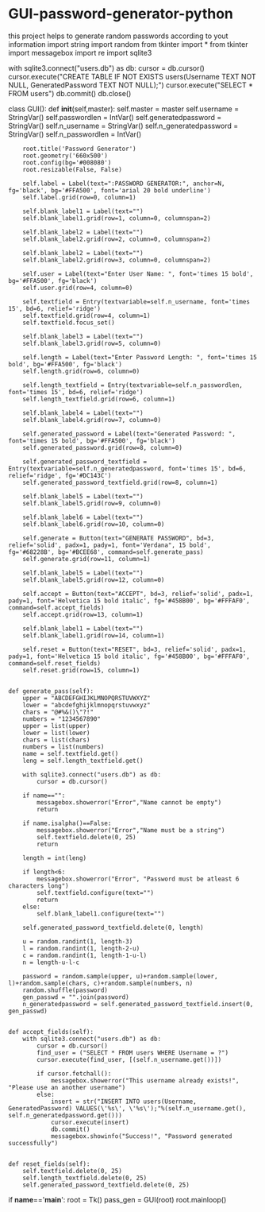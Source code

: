 # GUI-password-generator-python
this project helps to generate random passwords according to yout information
import string
import random
from tkinter import *
from tkinter import messagebox
import re
import sqlite3


with sqlite3.connect("users.db") as db:
    cursor = db.cursor()
cursor.execute("CREATE TABLE IF NOT EXISTS users(Username TEXT NOT NULL, GeneratedPassword TEXT NOT NULL);")
cursor.execute("SELECT * FROM users")
db.commit()
db.close()


class GUI():
    def __init__(self,master):
        self.master = master
        self.username = StringVar()
        self.passwordlen = IntVar()
        self.generatedpassword = StringVar()
        self.n_username = StringVar()
        self.n_generatedpassword = StringVar()
        self.n_passwordlen = IntVar()

        root.title('Password Generator')
        root.geometry('660x500')
        root.config(bg='#008080')
        root.resizable(False, False)

        self.label = Label(text=":PASSWORD GENERATOR:", anchor=N, fg='black', bg='#FFA500', font='arial 20 bold underline')
        self.label.grid(row=0, column=1)

        self.blank_label1 = Label(text="")
        self.blank_label1.grid(row=1, column=0, columnspan=2)

        self.blank_label2 = Label(text="")
        self.blank_label2.grid(row=2, column=0, columnspan=2)    

        self.blank_label2 = Label(text="")
        self.blank_label2.grid(row=3, column=0, columnspan=2)    

        self.user = Label(text="Enter User Name: ", font='times 15 bold', bg='#FFA500', fg='black')
        self.user.grid(row=4, column=0)

        self.textfield = Entry(textvariable=self.n_username, font='times 15', bd=6, relief='ridge')
        self.textfield.grid(row=4, column=1)
        self.textfield.focus_set()

        self.blank_label3 = Label(text="")
        self.blank_label3.grid(row=5, column=0)

        self.length = Label(text="Enter Password Length: ", font='times 15 bold', bg='#FFA500', fg='black')
        self.length.grid(row=6, column=0)

        self.length_textfield = Entry(textvariable=self.n_passwordlen, font='times 15', bd=6, relief='ridge')
        self.length_textfield.grid(row=6, column=1)

        self.blank_label4 = Label(text="")
        self.blank_label4.grid(row=7, column=0)

        self.generated_password = Label(text="Generated Password: ", font='times 15 bold', bg='#FFA500', fg='black')
        self.generated_password.grid(row=8, column=0)

        self.generated_password_textfield = Entry(textvariable=self.n_generatedpassword, font='times 15', bd=6, relief='ridge', fg='#DC143C')
        self.generated_password_textfield.grid(row=8, column=1)

        self.blank_label5 = Label(text="")
        self.blank_label5.grid(row=9, column=0)

        self.blank_label6 = Label(text="")
        self.blank_label6.grid(row=10, column=0)

        self.generate = Button(text="GENERATE PASSWORD", bd=3, relief='solid', padx=1, pady=1, font='Verdana", 15 bold', fg='#68228B', bg='#BCEE68', command=self.generate_pass)
        self.generate.grid(row=11, column=1)

        self.blank_label5 = Label(text="")
        self.blank_label5.grid(row=12, column=0)

        self.accept = Button(text="ACCEPT", bd=3, relief='solid', padx=1, pady=1, font='Helvetica 15 bold italic', fg='#458B00', bg='#FFFAF0', command=self.accept_fields)
        self.accept.grid(row=13, column=1)

        self.blank_label1 = Label(text="")
        self.blank_label1.grid(row=14, column=1)

        self.reset = Button(text="RESET", bd=3, relief='solid', padx=1, pady=1, font='Helvetica 15 bold italic', fg='#458B00', bg='#FFFAF0', command=self.reset_fields)
        self.reset.grid(row=15, column=1)


    def generate_pass(self):
        upper = "ABCDEFGHIJKLMNOPQRSTUVWXYZ"
        lower = "abcdefghijklmnopqrstuvwxyz"
        chars = "@#%&()\"?!"
        numbers = "1234567890"
        upper = list(upper)
        lower = list(lower)
        chars = list(chars)
        numbers = list(numbers)
        name = self.textfield.get()
        leng = self.length_textfield.get()

        with sqlite3.connect("users.db") as db:
            cursor = db.cursor()

        if name=="":
            messagebox.showerror("Error","Name cannot be empty")
            return

        if name.isalpha()==False:
            messagebox.showerror("Error","Name must be a string")
            self.textfield.delete(0, 25)
            return

        length = int(leng) 

        if length<6:
            messagebox.showerror("Error", "Password must be atleast 6 characters long")
            self.textfield.configure(text="")
            return
        else:
            self.blank_label1.configure(text="")

        self.generated_password_textfield.delete(0, length)

        u = random.randint(1, length-3)
        l = random.randint(1, length-2-u)
        c = random.randint(1, length-1-u-l)
        n = length-u-l-c

        password = random.sample(upper, u)+random.sample(lower, l)+random.sample(chars, c)+random.sample(numbers, n)
        random.shuffle(password)
        gen_passwd = "".join(password)
        n_generatedpassword = self.generated_password_textfield.insert(0, gen_passwd)


    def accept_fields(self):
        with sqlite3.connect("users.db") as db:
            cursor = db.cursor()
            find_user = ("SELECT * FROM users WHERE Username = ?")
            cursor.execute(find_user, [(self.n_username.get())])

            if cursor.fetchall():
            	messagebox.showerror("This username already exists!", "Please use an another username")
            else:
            	insert = str("INSERT INTO users(Username, GeneratedPassword) VALUES(\'%s\', \'%s\');"%(self.n_username.get(), self.n_generatedpassword.get()))
            	cursor.execute(insert)
            	db.commit()
            	messagebox.showinfo("Success!", "Password generated successfully")


    def reset_fields(self):
        self.textfield.delete(0, 25)
        self.length_textfield.delete(0, 25)
        self.generated_password_textfield.delete(0, 25)


if __name__=='__main__':
    root = Tk()
    pass_gen = GUI(root)
    root.mainloop()

